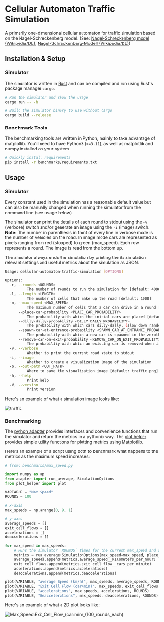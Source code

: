 # Cellular Automaton Traffic Simulation

A primarily one-dimensional cellular automaton for traffic simulation based on the Nagel-Schreckenberg model. (See: [Nagel-Schreckenberg model (Wikipedia/DE)](https://en.wikipedia.org/wiki/Nagel–Schreckenberg_model), [Nagel-Schreckenberg-Modell (Wikipedia/DE)](https://de.wikipedia.org/wiki/Nagel-Schreckenberg-Modell))

## Installation & Setup

### Simulator

The simulator is written in [Rust](https://rust-lang.org/learn/get-started) and can be compiled and run using Rust's package manager `cargo`.

```sh
# Run the simulator and show the usage
cargo run -- -h

# Build the simulator binary to use without cargo
cargo build --release
```

### Benchmark Tools

The benchmarking tools are written in Python, mainly to take advantage of matplotlib.
You'll need to have Python3 (`>=3.11`), as well as matplotlib and numpy installed on your system.

```sh
# Quickly install requirements
pip install -r benchmarks/requirements.txt
```

## Usage

### Simulator

Every constant used in the simulation has a reasonable default value but can also be manually changed
when running the simulator from the command line (see usage below).

The simulator can print the details of each round to stdout using the `-v` (verbose) switch and/or
generate an image using the `-i` (image) switch.
__Note:__ The number in parenthesis in front of every line in verbose mode is the number of vehicles on the
road. In image mode cars are represented as pixels ranging from red (stopped) to green (max_speed).
Each row represents a round. The image is read from the bottom up.

The simulator always ends the simulation by printing the its simulation relevant settings and useful
metrics about the simulation as JSON.

```sh
Usage: cellular-automaton-traffic-simulation [OPTIONS]

Options:
  -r, --rounds <ROUNDS>
          The number of rounds to run the simulation for [default: 4096]
  -l, --length <LENGTH>
          The number of cells that make up the road [default: 1000]
  -m, --max-speed <MAX_SPEED>
          The maximum number of cells that a car can drive in a round [default: 5]
      --place-car-probability <PLACE_CAR_PROBABILITY>
          The probability with which the initial cars are placed [default: 0.5]
      --dilly-dally-probability <DILLY_DALLY_PROBABILITY>
          The probability with which cars dilly-dally. (slow down randomly) [default: 0.2]
      --spawn-car-at-entrance-probability <SPAWN_CAR_AT_ENTRANCE_PROBABILITY>
          The probability with which a new car is spawned in the zeroth cell of the highway. Note: The cell must be clear [default: 0]
      --remove-car-on-exit-probability <REMOVE_CAR_ON_EXIT_PROBABILITY>
          The probability with which an existing car is removed when it passes the last cell of the highway. Colisions with cars in the first cells are ignored, unlike with the usual wrap-around [default: 0]
  -v, --verbose
          Whether to print the current road state to stdout
  -i, --image
          Whether to create a visualization image of the simulation
  -o, --out-path <OUT_PATH>
          Where to save the visualization image [default: traffic.png]
  -h, --help
          Print help
  -V, --version
          Print version
```

Here's an example of what a simulation image looks like:

![traffic](https://github.com/maxwellmatthis/cellular-automaton-traffic-simulation/assets/58150536/c449c61a-d267-4255-8412-61ecf133157d)

### Benchmarking

The [python adapter](./benchmarks/adapter.py) provides interfaces and convenience functions that
run the simulator and return the metrics in a pythonic way. The
[plot helper](./benchmarks/plot_helper.py) provides simple utility functions for plotting metrics
using Matplotlib.

Here's an example of a script using both to benchmark what happens to the metrics as the maximum speed increases:

```python
# from: benchmarks/max_speed.py

import numpy as np
from adapter import run_average, SimulationOptions
from plot_helper import plot

VARIABLE = "Max Speed"
ROUNDS = 100

# x-axis
max_speeds = np.arange(0, 9, 1)

# y-axes
average_speeds = []
exit_cell_flows = []
accelerations = []
deaccelerations = []

for max_speed in max_speeds:
    # Runs the simulator `ROUNDS` times for the current max_speed and averages the results.
    metrics = run_average(SimulationOptions(max_speed=max_speed, place_car_probability=0.4, dilly_dally_probability=0.0), ROUNDS)
    average_speeds.append(metrics.average_speed__kilometers_per_hour)
    exit_cell_flows.append(metrics.exit_cell_flow__cars_per_minute)
    accelerations.append(metrics.accelerations)
    deaccelerations.append(metrics.deaccelerations)

plot(VARIABLE, "Average Speed (km/h)", max_speeds, average_speeds, ROUNDS)
plot(VARIABLE, "Exit Cell Flow (car/min)", max_speeds, exit_cell_flows, ROUNDS)
plot(VARIABLE, "Accelerations", max_speeds, accelerations, ROUNDS)
plot(VARIABLE, "Deaccelerations", max_speeds, deaccelerations, ROUNDS)
```

Here's an example of what a 2D plot looks like:

![Max_Speed:Exit_Cell_Flow_(car:min)_(100_rounds_each)](https://github.com/maxwellmatthis/cellular-automaton-traffic-simulation/assets/58150536/19253a33-7866-42ef-a9a4-486a57d4866e)
